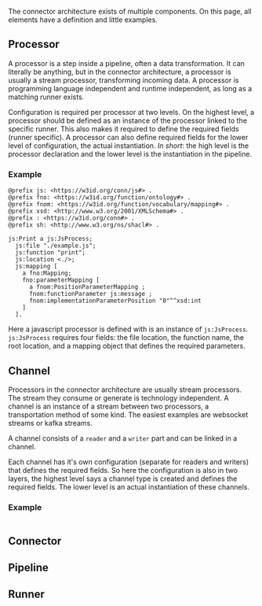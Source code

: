 The connector architecture exists of multiple components. On this page, all elements have a definition and little examples.

## Processor

A processor is a step inside a pipeline, often a data transformation. It can literally be anything, but in the connector architecture, a processor is usually a stream processor, transforming incoming data.
A processor is programming language independent and runtime independent, as long as a matching runner exists. 

Configuration is required per processor at two levels. On the highest level, a processor should be defined as an instance of the processor linked to the specific runner. This also makes it required to define the required fields (runner specific). A processor can also define required fields for the lower level of configuration, the actual instantiation.
_In short_: the high level is the processor declaration and the lower level is the instantiation in the pipeline.

### Example

```turtle
@prefix js: <https://w3id.org/conn/js#> .
@prefix fno: <https://w3id.org/function/ontology#> .
@prefix fnom: <https://w3id.org/function/vocabulary/mapping#> .
@prefix xsd: <http://www.w3.org/2001/XMLSchema#> .
@prefix : <https://w3id.org/conn#> .
@prefix sh: <http://www.w3.org/ns/shacl#> .

js:Print a js:JsProcess;
  js:file "./example.js";
  js:function "print";
  js:location <./>;
  js:mapping [
    a fno:Mapping;
    fno:parameterMapping [
      a fnom:PositionParameterMapping ;
      fnom:functionParameter js:message ;
      fnom:implementationParameterPosition "0"^^xsd:int
    ]
  ].
```

Here a javascript processor is defined with is an instance of `js:JsProcess`. `js:JsProcess` requires four fields: the file location, the function name, the root location, and a mapping object that defines the required parameters.


## Channel

Processors in the connector architecture are usually stream processors. The stream they consume or generate is technology independent. A channel is an instance of a stream between two processors, a transportation method of some kind. The easiest examples are websocket streams or kafka streams.

A channel consists of a `reader` and a `writer` part and can be linked in a channel.

Each channel has it's own configuration (separate for readers and writers) that defines the required fields. So here the configuration is also in two layers, the highest level says a channel type is created and defines the required fields. The lower level is an actual instantiation of these channels.

### Example

```turtle

```


## Connector


## Pipeline


## Runner
